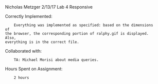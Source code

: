 Nicholas Metzger
2/13/17
Lab 4 Responsive

Correctly Implemented:
    
        Everything was implemented as specified: based on the dimensions of
    the browser, the corresponding portion of ralphy.gif is displayed. Also,
    everything is in the correct file.

Collaborated with:

        TA: Michael Morisi about media queries.

Hours Spent on Assignment:

        2 hours
